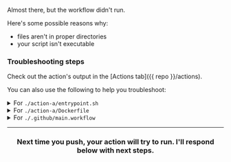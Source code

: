 Almost there, but the workflow didn't run.

Here's some possible reasons why:
- files aren't in proper directories
- your script isn't executable

### Troubleshooting steps

Check out the action's output in the [Actions tab]({{ repo }}/actions).

You can also use the following to help you troubleshoot:
<details><summary>For <code>./action-a/entrypoint.sh</code></summary>

| Problem                                                      | Solution                                                                                                                                                                                          |
|--------------------------------------------------------------|---------------------------------------------------------------------------------------------------------------------------------------------------------------------------------------------------|
| `entrypoint.sh` isn't executable.                             | In your shell, run `chmod +x action-a/entrypoint.sh` on this branch and push it up to GitHub.                                                                                                     |
| The file isn't called `entrypoint.sh` (case sensitive).       | Rename the file using the [UI](https://help.github.com/articles/renaming-a-file/) or [your CLI](https://help.github.com/articles/renaming-a-file-using-the-command-line/).                         |
| The directory `action-a` doesn't exist.                      | [Create the `action-a` folder](https://help.github.com/articles/creating-new-files/) and [move `entrypoint.sh`](https://help.github.com/articles/moving-a-file-to-a-new-location/) to `action-a`. |
| The `entrypoint.sh` file isn't inside the `action-a` folder. | [Move `entrypoint.sh`](https://help.github.com/articles/moving-a-file-to-a-new-location/) to `action-a`.                                                                                          |
</details>

<details><summary>For <code>./action-a/Dockerfile</code></summary>

| Problem                                              | Solution                                                                                                                                                                                           |
|------------------------------------------------------|----------------------------------------------------------------------------------------------------------------------------------------------------------------------------------------------------|
| The file isn't called `Dockerfile` (case sensitive).  | Rename the file using the [UI](https://help.github.com/articles/renaming-a-file/) or [your CLI](https://help.github.com/articles/renaming-a-file-using-the-command-line/).                          |
| The directory `action-a` doesn't exist.              | [Create the `action-a` folder](https://help.github.com/articles/creating-new-files/) and [move the `Dockerfile`](https://help.github.com/articles/moving-a-file-to-a-new-location/) to `action-a`. |
| The `Dockerfile` isn't inside the `action-a` folder. | [Move the `Dockerfile`](https://help.github.com/articles/moving-a-file-to-a-new-location/) to `action-a`.                                                                                          |
</details>

<details><summary>For <code>./.github/main.workflow</code></summary>

| Problem                                                     | Solution                                                                                                                                                                                        |
|-------------------------------------------------------------|-------------------------------------------------------------------------------------------------------------------------------------------------------------------------------------------------|
| There's some problem with your syntax in `main.workflow`.   | Copy and paste the code exactly as is shown in this PR (check for extra spaces, symbols) or see if an error appears in the action logs.                                                         |
| The file isn't called `main.workflow` (case sensitive).      | Rename the file using the [UI](https://help.github.com/articles/renaming-a-file/) or [your CLI](https://help.github.com/articles/renaming-a-file-using-the-command-line/).                       |
| The directory `.github` doesn't exist.                      | [Create the `.github` folder](https://help.github.com/articles/creating-new-files/) and [move `main.workflow`](https://help.github.com/articles/moving-a-file-to-a-new-location/) to `.github`. |
| The `main.workflow` file isn't inside the `.github` folder. | [Move `main.workflow`](https://help.github.com/articles/moving-a-file-to-a-new-location/) to `.github`.                                                                                         |
</details>

<hr>
<h3 align="center">Next time you push, your action will try to run. I'll respond below with next steps.</h3>
